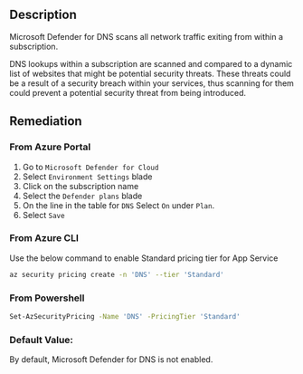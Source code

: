 ## Description

Microsoft Defender for DNS scans all network traffic exiting from within a subscription.

DNS lookups within a subscription are scanned and compared to a dynamic list of websites that might be potential security threats. These threats could be a result of a security breach within your services, thus scanning for them could prevent a potential security threat from being introduced.

## Remediation

### From Azure Portal

  1. Go to `Microsoft Defender for Cloud`
  2. Select `Environment Settings` blade
  3. Click on the subscription name
  4. Select the `Defender plans` blade
  5. On the line in the table for `DNS` Select `On` under `Plan`.
  6. Select `Save`

### From Azure CLI

Use the below command to enable Standard pricing tier for App Service

```bash
az security pricing create -n 'DNS' --tier 'Standard'
```

### From Powershell

```bash
Set-AzSecurityPricing -Name 'DNS' -PricingTier 'Standard'
```

### Default Value:

By default, Microsoft Defender for DNS is not enabled.
